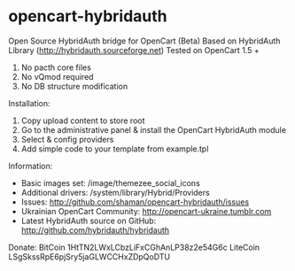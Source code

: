 opencart-hybridauth
===================

Open Source HybridAuth bridge for OpenCart (Beta)
Based on HybridAuth Library (http://hybridauth.sourceforge.net)
Tested on OpenCart 1.5 +

1. No pacth core files
2. No vQmod required
3. No DB structure modification

Installation:

1. Copy upload content to store root
2. Go to the administrative panel & install the OpenCart HybridAuth module
3. Select & config providers 
4. Add simple code to your template from example.tpl

Information:

* Basic images set: /image/themezee_social_icons
* Additional drivers: /system/library/Hybrid/Providers
* Issues: http://github.com/shaman/opencart-hybridauth/issues
* Ukrainian OpenCart Community: http://opencart-ukraine.tumblr.com
* Latest HybridAuth source on GitHub: http://github.com/hybridauth/hybridauth

Donate:
BitCoin 1HtTN2LWxLCbzLiFxCGhAnLP38z2e54G6c
LiteCoin LSgSkssRpE6pjSry5jaGLWCCHxZDpQoDTU
